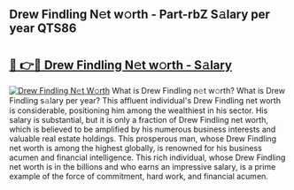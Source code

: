 ## Drew Findling N𝚎t w𝚘rth - Part-rbZ S𝚊lary per year QTS86

# <h2><a href="http://gc18a1.nevu.top/?p=Drew+Findling">🔗 👉🔴 Drew Findling N𝚎t w𝚘rth - S𝚊lary</a></h2>

[![Drew Findling N𝚎t W𝚘rth](https://i.imgur.com/Oavwk0R.jpeg)](http://gc18a1.nevu.top/?p=Drew+Findling)
What is Drew Findling n𝚎t w𝚘rth? What is Drew Findling s𝚊lary per year?
This affluent individual's Drew Findling net worth is considerable, positioning him among the wealthiest in his sector. His salary is substantial, but it is only a fraction of Drew Findling net worth, which is believed to be amplified by his numerous business interests and valuable real estate holdings. This prosperous man, whose Drew Findling net worth is among the highest globally, is renowned for his business acumen and financial intelligence. This rich individual, whose Drew Findling net worth is in the billions and who earns an impressive salary, is a prime example of the force of commitment, hard work, and financial acumen.
